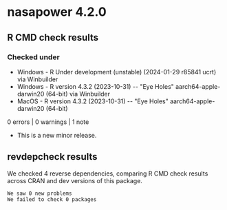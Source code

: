 # nasapower 4.2.0

## R CMD check results

### Checked under

* Windows - R Under development (unstable) (2024-01-29 r85841 ucrt) via Winbuilder
* Windows - R version 4.3.2 (2023-10-31) -- "Eye Holes" aarch64-apple-darwin20 (64-bit) via Winbuilder
* MacOS - R version 4.3.2 (2023-10-31) -- "Eye Holes" aarch64-apple-darwin20 (64-bit)

0 errors | 0 warnings | 1 note

* This is a new minor release.

## revdepcheck results

We checked 4 reverse dependencies, comparing R CMD check results across CRAN and dev versions of this package.

    We saw 0 new problems
    We failed to check 0 packages
